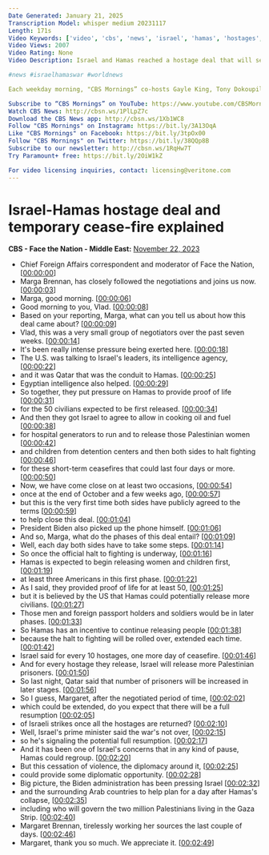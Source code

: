 ```yaml
---
Date Generated: January 21, 2025
Transcription Model: whisper medium 20231117
Length: 171s
Video Keywords: ['video', 'cbs', 'news', 'israel', 'hamas', 'hostages', 'prisoners']
Video Views: 2007
Video Rating: None
Video Description: Israel and Hamas reached a hostage deal that will see the release of women and children during a four-day pause in fighting. The pause can be extended. CBS News chief foreign affairs correspondent and "Face the Nation" moderator Margaret Brennan reports on how the deal was established and what could come next.

#news #israelhamaswar #worldnews 

Each weekday morning, "CBS Mornings” co-hosts Gayle King, Tony Dokoupil and Nate Burleson bring you the latest breaking news, smart conversation and in-depth feature reporting. "CBS Mornings" airs weekdays at 7 a.m. on CBS and stream it at 8 a.m. ET on the CBS News app.

Subscribe to “CBS Mornings” on YouTube: https://www.youtube.com/CBSMornings 
Watch CBS News: http://cbsn.ws/1PlLpZ7c
Download the CBS News app: http://cbsn.ws/1Xb1WC8
Follow "CBS Mornings" on Instagram: https://bit.ly/3A13OqA
Like "CBS Mornings" on Facebook: https://bit.ly/3tpOx00
Follow "CBS Mornings" on Twitter: https://bit.ly/38QQp8B
Subscribe to our newsletter: http://cbsn.ws/1RqHw7T​
Try Paramount+ free: https://bit.ly/2OiW1kZ

For video licensing inquiries, contact: licensing@veritone.com
---
```


# Israel-Hamas hostage deal and temporary cease-fire explained
**CBS - Face the Nation - Middle East:** [November 22, 2023](https://www.youtube.com/watch?v=WT6ZCycq-t4)
*  Chief Foreign Affairs correspondent and moderator of Face the Nation, [[00:00:00](https://www.youtube.com/watch?v=WT6ZCycq-t4&t=0.0s)]
*  Marga Brennan, has closely followed the negotiations and joins us now. [[00:00:03](https://www.youtube.com/watch?v=WT6ZCycq-t4&t=3.3200000000000003s)]
*  Marga, good morning. [[00:00:06](https://www.youtube.com/watch?v=WT6ZCycq-t4&t=6.44s)]
*  Good morning to you, Vlad. [[00:00:08](https://www.youtube.com/watch?v=WT6ZCycq-t4&t=8.24s)]
*  Based on your reporting, Marga, what can you tell us about how this deal came about? [[00:00:09](https://www.youtube.com/watch?v=WT6ZCycq-t4&t=9.6s)]
*  Vlad, this was a very small group of negotiators over the past seven weeks. [[00:00:14](https://www.youtube.com/watch?v=WT6ZCycq-t4&t=14.48s)]
*  It's been really intense pressure being exerted here. [[00:00:18](https://www.youtube.com/watch?v=WT6ZCycq-t4&t=18.84s)]
*  The U.S. was talking to Israel's leaders, its intelligence agency, [[00:00:22](https://www.youtube.com/watch?v=WT6ZCycq-t4&t=22.0s)]
*  and it was Qatar that was the conduit to Hamas. [[00:00:25](https://www.youtube.com/watch?v=WT6ZCycq-t4&t=25.76s)]
*  Egyptian intelligence also helped. [[00:00:29](https://www.youtube.com/watch?v=WT6ZCycq-t4&t=29.4s)]
*  So together, they put pressure on Hamas to provide proof of life [[00:00:31](https://www.youtube.com/watch?v=WT6ZCycq-t4&t=31.12s)]
*  for the 50 civilians expected to be first released. [[00:00:34](https://www.youtube.com/watch?v=WT6ZCycq-t4&t=34.8s)]
*  And then they got Israel to agree to allow in cooking oil and fuel [[00:00:38](https://www.youtube.com/watch?v=WT6ZCycq-t4&t=38.2s)]
*  for hospital generators to run and to release those Palestinian women [[00:00:42](https://www.youtube.com/watch?v=WT6ZCycq-t4&t=42.480000000000004s)]
*  and children from detention centers and then both sides to halt fighting [[00:00:46](https://www.youtube.com/watch?v=WT6ZCycq-t4&t=46.16s)]
*  for these short-term ceasefires that could last four days or more. [[00:00:50](https://www.youtube.com/watch?v=WT6ZCycq-t4&t=50.120000000000005s)]
*  Now, we have come close on at least two occasions, [[00:00:54](https://www.youtube.com/watch?v=WT6ZCycq-t4&t=54.36s)]
*  once at the end of October and a few weeks ago, [[00:00:57](https://www.youtube.com/watch?v=WT6ZCycq-t4&t=57.24s)]
*  but this is the very first time both sides have publicly agreed to the terms [[00:00:59](https://www.youtube.com/watch?v=WT6ZCycq-t4&t=59.36s)]
*  to help close this deal. [[00:01:04](https://www.youtube.com/watch?v=WT6ZCycq-t4&t=64.4s)]
*  President Biden also picked up the phone himself. [[00:01:06](https://www.youtube.com/watch?v=WT6ZCycq-t4&t=66.0s)]
*  And so, Marga, what do the phases of this deal entail? [[00:01:09](https://www.youtube.com/watch?v=WT6ZCycq-t4&t=69.52000000000001s)]
*  Well, each day both sides have to take some steps. [[00:01:14](https://www.youtube.com/watch?v=WT6ZCycq-t4&t=74.72s)]
*  So once the official halt to fighting is underway, [[00:01:16](https://www.youtube.com/watch?v=WT6ZCycq-t4&t=76.8s)]
*  Hamas is expected to begin releasing women and children first, [[00:01:19](https://www.youtube.com/watch?v=WT6ZCycq-t4&t=79.16s)]
*  at least three Americans in this first phase. [[00:01:22](https://www.youtube.com/watch?v=WT6ZCycq-t4&t=82.48s)]
*  As I said, they provided proof of life for at least 50, [[00:01:25](https://www.youtube.com/watch?v=WT6ZCycq-t4&t=85.24000000000001s)]
*  but it is believed by the US that Hamas could potentially release more civilians. [[00:01:27](https://www.youtube.com/watch?v=WT6ZCycq-t4&t=87.84s)]
*  Those men and foreign passport holders and soldiers would be in later phases. [[00:01:33](https://www.youtube.com/watch?v=WT6ZCycq-t4&t=93.84s)]
*  So Hamas has an incentive to continue releasing people [[00:01:38](https://www.youtube.com/watch?v=WT6ZCycq-t4&t=98.76s)]
*  because the halt to fighting will be rolled over, extended each time. [[00:01:42](https://www.youtube.com/watch?v=WT6ZCycq-t4&t=102.16s)]
*  Israel said for every 10 hostages, one more day of ceasefire. [[00:01:46](https://www.youtube.com/watch?v=WT6ZCycq-t4&t=106.28s)]
*  And for every hostage they release, Israel will release more Palestinian prisoners. [[00:01:50](https://www.youtube.com/watch?v=WT6ZCycq-t4&t=110.88s)]
*  So last night, Qatar said that number of prisoners will be increased in later stages. [[00:01:56](https://www.youtube.com/watch?v=WT6ZCycq-t4&t=116.39999999999999s)]
*  So I guess, Margaret, after the negotiated period of time, [[00:02:02](https://www.youtube.com/watch?v=WT6ZCycq-t4&t=122.6s)]
*  which could be extended, do you expect that there will be a full resumption [[00:02:05](https://www.youtube.com/watch?v=WT6ZCycq-t4&t=125.47999999999999s)]
*  of Israeli strikes once all the hostages are returned? [[00:02:10](https://www.youtube.com/watch?v=WT6ZCycq-t4&t=130.72s)]
*  Well, Israel's prime minister said the war's not over, [[00:02:15](https://www.youtube.com/watch?v=WT6ZCycq-t4&t=135.32s)]
*  so he's signaling the potential full resumption. [[00:02:17](https://www.youtube.com/watch?v=WT6ZCycq-t4&t=137.68s)]
*  And it has been one of Israel's concerns that in any kind of pause, Hamas could regroup. [[00:02:20](https://www.youtube.com/watch?v=WT6ZCycq-t4&t=140.48s)]
*  But this cessation of violence, the diplomacy around it, [[00:02:25](https://www.youtube.com/watch?v=WT6ZCycq-t4&t=145.88s)]
*  could provide some diplomatic opportunity. [[00:02:28](https://www.youtube.com/watch?v=WT6ZCycq-t4&t=148.72s)]
*  Big picture, the Biden administration has been pressing Israel [[00:02:32](https://www.youtube.com/watch?v=WT6ZCycq-t4&t=152.04s)]
*  and the surrounding Arab countries to help plan for a day after Hamas's collapse, [[00:02:35](https://www.youtube.com/watch?v=WT6ZCycq-t4&t=155.39999999999998s)]
*  including who will govern the two million Palestinians living in the Gaza Strip. [[00:02:40](https://www.youtube.com/watch?v=WT6ZCycq-t4&t=160.23999999999998s)]
*  Margaret Brennan, tirelessly working her sources the last couple of days. [[00:02:46](https://www.youtube.com/watch?v=WT6ZCycq-t4&t=166.16s)]
*  Margaret, thank you so much. We appreciate it. [[00:02:49](https://www.youtube.com/watch?v=WT6ZCycq-t4&t=169.2s)]
